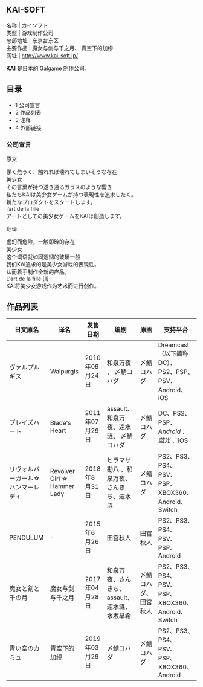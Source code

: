 KAI-SOFT  
---  
名称  |  カイソフト   
类型  |  游戏制作公司   
总部地址  |  东京台东区   
主要作品  |  魔女与剑与千之月、  青空下的加缪   
网址  |  http://www.kai-soft.jp/   
  
**KAI** 是日本的  Galgame  制作公司。

##  目录

  * 1  公司宣言 
  * 2  作品列表 
  * 3  注释 
  * 4  外部链接 

###  公司宣言

原文

儚く危うく、触れれば壊れてしまいそうな存在  
美少女  
その言葉が持つ透き通るガラスのような響き  
私たちKAIは美少女ゲームが持つ表現性を追求したく。  
新たなプロダクトをスタートします。  
l’art de la fille  
アートとしての美少女ゲームをKAIは創造します。  

翻译

虚幻而危险，一触即碎的存在  
美少女  
这个词语就如同透彻的玻璃一般  
我们KAI追求的是美少女游戏的表现性。  
从而着手制作全新的产品。  
L'art de la fille  [1]  
KAI将美少女游戏作为艺术而进行创作。

##  作品列表

日文原名  |  译名  |  发售日期  |  编剧  |  原画  |  支持平台   
---|---|---|---|---|---  
ヴァルプルギス  |  Walpurgis  |  2010年09月24日  |  和泉万夜  、  〆鯖コハダ  |  〆鯖コハダ  |  Dreamcast（以下简称DC）、PS2、PSP、PSV、Android、iOS   
ブレイズハート  |  Blade's Heart  |  2011年07月29日  |  assault、和泉万夜、速水涟、  〆鯖コハダ  |  〆鯖コハダ  |  DC、PS2、PSP、 _Android_ 、 _蓝光_ 、iOS   
リヴォルバーガール☆ハンマーレディ  |  Revolver Girl ☆ Hammer Lady  |  2018年8月31日  |  ヒラマサ勘八  、和泉万夜、さんきち、速水涟  |  〆鯖コハダ  |  PS2、PS3、PS4、PSV、PSP、XBOX360、Android、Switch   
PENDULUM  |  \-  |  2015年6月26日  |  田宫秋人  |  田宫秋人  |  PS2、PS3、PS4、PSV、PSP、Android   
魔女と剣と千の月  |  魔女与剑与千之月  |  2017年04月28日  |  和泉万夜、さんきち、assault、速水涟、水坂早希  |  〆鯖コハダ、田宮秋人  |  PS2、PS3、PS4、PSV、PSP、XBOX360、Android、Switch   
青い空のカミュ  |  青空下的加缪  |  2019年03月29日  |  〆鯖コハダ  |  〆鯖コハダ  |  PS2、PS3、PS4、PSV、PSP、XBOX360、Android   
  
